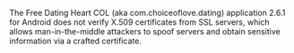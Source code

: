 The Free Dating Heart COL (aka com.choiceoflove.dating) application 2.6.1 for Android does not verify X.509 certificates from SSL servers, which allows man-in-the-middle attackers to spoof servers and obtain sensitive information via a crafted certificate.